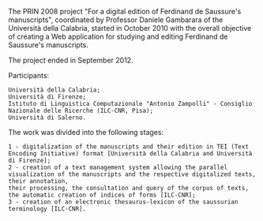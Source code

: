 The PRIN 2008 project "For a digital edition of Ferdinand de Saussure's manuscripts", 
coordinated by Professor Daniele Gambarara of the Università della Calabria, 
started in October 2010 with the overall objective of creating a Web application 
for studying and editing Ferdinand de Saussure's manuscripts.

The project ended in September 2012.

Participants:

    Università della Calabria;
    Università di Firenze;
    Istituto di Linguistica Computazionale "Antonio Zampolli" - Consiglio Nazionale delle Ricerche (ILC-CNR, Pisa);
    Università di Salerno.

The work was divided into the following stages:

    1 - digitalization of the manuscripts and their edition in TEI (Text Encoding Initiative) format [Università della Calabria and Università di Firenze];
    2 - creation of a text management system allowing the parallel visualization of the manuscripts and the respective digitalized texts, their annotation, 
    their processing, the consultation and query of the corpus of texts, the automatic creation of indices of forms [ILC-CNR];
    3 - creation of an electronic thesaurus-lexicon of the saussurian terminology [ILC-CNR].
